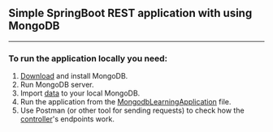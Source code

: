 ## Simple SpringBoot REST application with using MongoDB

---
### To run the application locally you need:
1. [Download](https://www.mongodb.com/try/download/community) and install MongoDB.
2. Run MongoDB server.
3. Import [data](src/main/resources/mongodb_dump/student.json) to your local MongoDB.
4. Run the application from the [MongodbLearningApplication](src/main/java/com/dc14/mongodb_learning/MongodbLearningApplication.java) file.
5. Use Postman (or other tool for sending requests) to check how the [controller](src/main/java/com/dc14/controller/StudentController.java)'s endpoints work.